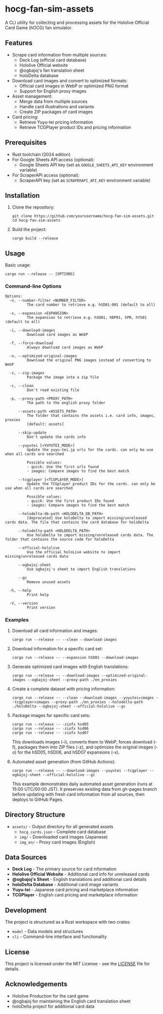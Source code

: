 # hocg-fan-sim-assets

A CLI utility for collecting and processing assets for the Hololive Official Card Game (hOCG) fan simulator.

## Features

- Scrape card information from multiple sources:
  - Deck Log (official card database)
  - Hololive Official website
  - @ogbajoj's fan translation sheet
  - holoDelta database
- Download card images and convert to optimized formats:
  - Official card images in WebP or optimized PNG format
  - Support for English proxy images
- Asset management:
  - Merge data from multiple sources
  - Handle card illustrations and variants
  - Create ZIP packages of card images
- Card pricing:
  - Retrieve Yuyu-tei pricing information
  - Retrieve TCGPlayer product IDs and pricing information

## Prerequisites

- Rust toolchain (2024 edition)
- For Google Sheets API access (optional):
  - Google Sheets API key (set as `GOOGLE_SHEETS_API_KEY` environment variable)
- For ScraperAPI access (optional):
  - ScraperAPI key (set as `SCRAPERAPI_API_KEY` environment variable)

## Installation

1. Clone the repository:
   ```
   git clone https://github.com/yourusername/hocg-fan-sim-assets.git
   cd hocg-fan-sim-assets
   ```

2. Build the project:
   ```
   cargo build --release
   ```

## Usage

Basic usage:
```
cargo run --release -- [OPTIONS]
```

### Command-line Options

```
Options:
  -n, --number-filter <NUMBER_FILTER>
          The card number to retrieve e.g. hSD01-001 (default to all)
  
  -x, --expansion <EXPANSION>
          The expansion to retrieve e.g. hSD01, hBP01, hPR, hYS01 (default to all)
  
  -i, --download-images
          Download card images as WebP
  
  -f, --force-download
          Always download card images as WebP
  
  -o, --optimized-original-images
          Download the original PNG images instead of converting to WebP
  
  -z, --zip-images
          Package the image into a zip file
  
  -c, --clean
          Don't read existing file
  
  -p, --proxy-path <PROXY_PATH>
          The path to the english proxy folder
  
      --assets-path <ASSETS_PATH>
          The folder that contains the assets i.e. card info, images, proxies
          [default: assets]
  
      --skip-update
          Don't update the cards info
  
      --yuyutei [<YUYUTEI_MODE>]
          Update the yuyu-tei.jp urls for the cards. can only be use when all cards are searched
          
          Possible values:
          - quick: Use the first urls found
          - images: Compare images to find the best match
  
      --tcgplayer [<TCGPLAYER_MODE>]
          Update the TCGplayer product IDs for the cards. can only be use when all cards are searched
          
          Possible values:
          - quick: Use the first product IDs found
          - images: Compare images to find the best match
  
      --holodelta-db-path <HOLODELTA_DB_PATH>
          [deprecated] Use holoDelta to import missing/unreleased cards data. The file that contains the card database for holoDelta
  
      --holodelta-path <HOLODELTA_PATH>
          Use holoDelta to import missing/unreleased cards data. The folder that contains the source code for holoDelta
  
      --official-hololive
          Use the official holoLive website to import missing/unreleased cards data
  
      --ogbajoj-sheet
          Use ogbajoj's sheet to import English translations
  
      --gc
          Remove unused assets
  
  -h, --help
          Print help
  
  -V, --version
          Print version
```

### Examples

1. Download all card information and images:
   ```
   cargo run --release -- --clean --download-images
   ```

2. Download information for a specific card set:
   ```
   cargo run --release -- --expansion hSD01 --download-images
   ```

3. Generate optimized card images with English translations:
   ```
   cargo run --release -- --download-images --optimized-original-images --ogbajoj-sheet --proxy-path ./en_proxies
   ```

4. Create a complete dataset with pricing information:
   ```
   cargo run --release -- --clean --download-images --yuyutei=images --tcgplayer=images --proxy-path ./en_proxies --holodelta-path ./holoDelta --ogbajoj-sheet --official-hololive --gc
   ```

5. Package images for specific card sets:
   ```
   cargo run --release -- -ziofx hsd05
   cargo run --release -- -ziofx hsd06
   cargo run --release -- -ziofx hsd07
   ```
   This downloads images (-i), converts them to WebP, forces download (-f), packages them into ZIP files (-z), 
   and optimizes the original images (-o) for the hSD05, hSD06, and hSD07 expansions (-x).

6. Automated asset generation (from GitHub Actions):
   ```
   cargo run --release -- --download-images --yuyutei --tcgplayer --ogbajoj-sheet --official-hololive --gc
   ```
   This example demonstrates daily automated asset generation (runs at 15:00 UTC/00:00 JST). It preserves existing 
   data from gh-pages branch before updating with fresh card information from all sources, then deploys to GitHub Pages.

## Directory Structure

- `assets/` - Output directory for all generated assets
  - `hocg_cards.json` - Complete card database
  - `img/` - Downloaded card images (Japanese)
  - `img_en/` - Proxy card images (English)

## Data Sources

- **Deck Log** - The primary source for card information
- **Hololive Official Website** - Additional card info for unreleased cards
- **@ogbajoj's Sheet** - English translations and additional card details
- **holoDelta Database** - Additional card image variants
- **Yuyu-tei** - Japanese card pricing and marketplace information
- **TCGPlayer** - English card pricing and marketplace information

## Development

The project is structured as a Rust workspace with two crates:
- `model` - Data models and structures
- `cli` - Command-line interface and functionality

## License

This project is licensed under the MIT License - see the [LICENSE](LICENSE) file for details.

## Acknowledgements

- Hololive Production for the card game
- @ogbajoj for maintaining the English card translation sheet
- holoDelta project for additional card data
